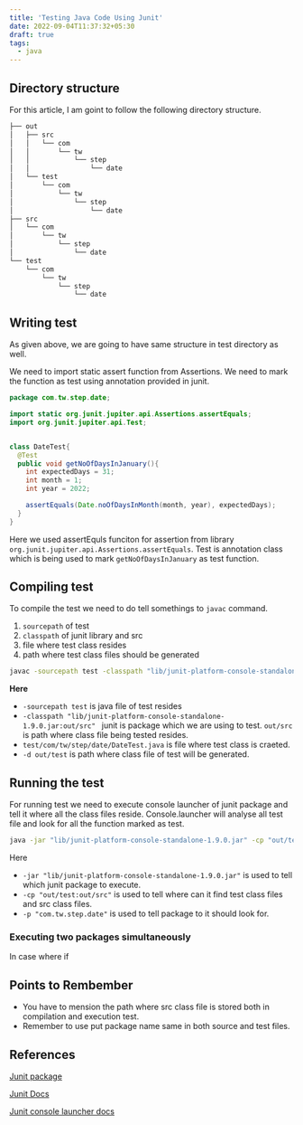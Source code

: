 ```yaml
---
title: 'Testing Java Code Using Junit'
date: 2022-09-04T11:37:32+05:30
draft: true
tags:
  - java
---
```


## Directory structure

For this article, I am goint to follow the following directory structure.

```sh
├── out
│   ├── src
│   │   └── com
│   │       └── tw
│   │           └── step
│   │               └── date
│   └── test
│       └── com
│           └── tw
│               └── step
│                   └── date
├── src
│   └── com
│       └── tw
│           └── step
│               └── date
└── test
    └── com
        └── tw
            └── step
                └── date
```

## Writing test

As given above, we are going to have same structure in test directory as well.

We need to import static assert function from Assertions. We need to mark the function as test using annotation provided in junit.

```java
package com.tw.step.date;

import static org.junit.jupiter.api.Assertions.assertEquals;
import org.junit.jupiter.api.Test;


class DateTest{
  @Test
  public void getNoOfDaysInJanuary(){
    int expectedDays = 31;
    int month = 1;
    int year = 2022;

    assertEquals(Date.noOfDaysInMonth(month, year), expectedDays);
  }
}
```

Here we used assertEquls funciton for assertion from library `org.junit.jupiter.api.Assertions.assertEquals`.
Test is annotation class which is being used to mark `getNoOfDaysInJanuary` as test function.

## Compiling test

To compile the test we need to do tell somethings to `javac` command.

1. `sourcepath` of test
2. `classpath` of junit library and src
3. file where test class resides
4. path where test class files should be generated

```sh
javac -sourcepath test -classpath "lib/junit-platform-console-standalone-1.9.0.jar:out/src" test/com/tw/step/date/DateTest.java  -d out/test
```

**Here**

- `-sourcepath test` is java file of test resides
- `-classpath "lib/junit-platform-console-standalone-1.9.0.jar:out/src" ` junit is package which we are using to test.
  `out/src` is path where class file being tested resides.
- `test/com/tw/step/date/DateTest.java` is file where test class is craeted.
- `-d out/test` is path where class file of test will be generated.

## Running the test

For running test we need to execute console launcher of junit package and tell it where all the class files reside.
Console.launcher will analyse all test file and look for all the function marked as test.

```sh
java -jar "lib/junit-platform-console-standalone-1.9.0.jar" -cp "out/test:out/src" -p "com.tw.step.date"
```

Here

- `-jar "lib/junit-platform-console-standalone-1.9.0.jar"` is used to tell which junit package to execute.
- `-cp "out/test:out/src"` is used to tell where can it find test class files and src class files.
- `-p "com.tw.step.date"` is used to tell package to it should look for.

### Executing two packages simultaneously

In case where if

## Points to Rembember

- You have to mension the path where src class file is stored both in compilation and execution test.
- Remember to use put package name same in both source and test files.

## References

[Junit package](https://search.maven.org/artifact/org.junit.platform/junit-platform-console-standalone/1.9.0/jar)

[Junit Docs](https://search.maven.org/artifact/org.junit.platform/junit-platform-console-standalone/1.9.0/jar)

[Junit console launcher docs](https://search.maven.org/artifact/org.junit.platform/junit-platform-console-standalone/1.9.0/jar)

